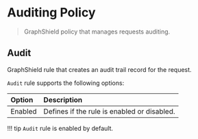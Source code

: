 # Auditing Policy
> GraphShield policy that manages requests auditing.

## Audit
GraphShield rule that creates an audit trail record for the request.

`Audit` rule supports the following options:

| Option | Description |
|:-------|:------------|
| Enabled | Defines if the rule is enabled or disabled. |

!!! tip
    `Audit` rule is enabled by default.
